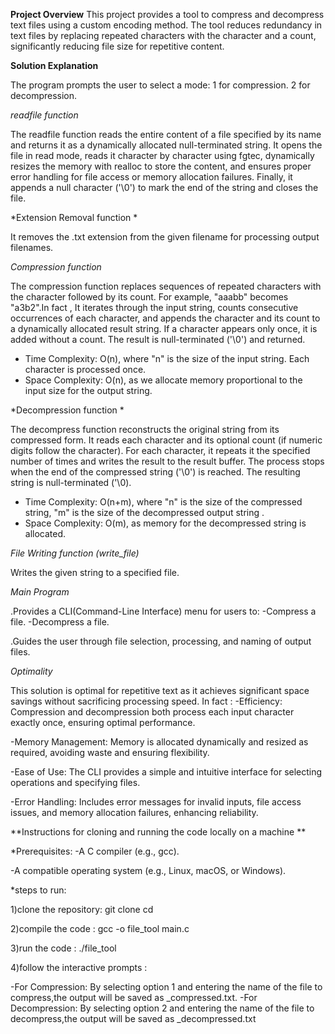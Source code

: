 **Project Overview**
This project provides a tool to compress and decompress text files using a custom encoding method. The tool reduces redundancy in text files by replacing repeated characters with the character and a count, significantly reducing file size for repetitive content.


**Solution Explanation**

The program prompts the user to select a mode:
1 for compression.
2 for decompression.


*readfile function*

The readfile function reads the entire content of a file specified by its name and returns it as a dynamically allocated null-terminated string. It opens the file in read mode, reads it character by character using fgtec, dynamically resizes the memory with realloc to store the content, and ensures proper error handling for file access or memory allocation failures. Finally, it appends a null character ('\0') to mark the end of the string and closes the file.

*Extension Removal function * 

 It removes the .txt extension from the given filename for processing output filenames.
 

*Compression function*

The compression function replaces sequences of repeated characters with the character followed by its count. For example, "aaabb" becomes "a3b2".In fact , It iterates through the input string, counts consecutive occurrences of each character, and appends the character and its count to a dynamically allocated result string. If a character appears only once, it is added without a count. The result is null-terminated ('\0') and returned.


- Time Complexity: O(n), where "n" is the size of the input string. Each character is processed once.
- Space Complexity: O(n), as we allocate memory proportional to the input size for the output string.

*Decompression function *

The decompress function reconstructs the original string from its compressed form. It reads each character and its optional count (if numeric digits follow the character). For each character, it repeats it the specified number of times and writes the result  to the result buffer. The process stops when the end of the compressed string ('\0') is reached. The resulting string is null-terminated ('\0).


- Time Complexity: O(n+m), where "n" is the size of the compressed string, "m" is the size of the decompressed output string .
- Space Complexity: O(m), as memory for the decompressed string is allocated.

*File Writing function (write_file)*

Writes the given string to a specified file.

*Main Program*

.Provides a CLI(Command-Line Interface) menu for users to:
  -Compress a file.
  -Decompress a file.

.Guides the user through file selection, processing, and naming of output files.

 
*Optimality*

This solution is optimal for repetitive text as it achieves significant space savings without sacrificing processing speed.
In fact :
-Efficiency:
Compression and decompression both process each input character exactly once, ensuring optimal performance.

-Memory Management:
Memory is allocated dynamically and resized as required, avoiding waste and ensuring flexibility.

-Ease of Use:
The CLI provides a simple and intuitive interface for selecting operations and specifying files.

-Error Handling:
Includes error messages for invalid inputs, file access issues, and memory allocation failures, enhancing reliability.


**Instructions for cloning and running the code locally on a machine **

  *Prerequisites:
   -A C compiler (e.g., gcc).
    
   -A compatible operating system (e.g., Linux, macOS, or Windows).
    
  *steps to run:
  
   1)clone the repository:
    git clone <repository-url>
    cd <repository-name>
      
   2)compile the code :
       gcc -o file_tool main.c
         
   3)run the code :
       ./file_tool
         
   4)follow the interactive prompts :
    
   -For Compression: By selecting option 1 and entering the name of the file to compress,the output will be saved as                          <filename>_compressed.txt.
   -For Decompression: By selecting option 2 and entering the name of the file to decompress,the output will be saved as                      <filename>_decompressed.txt




